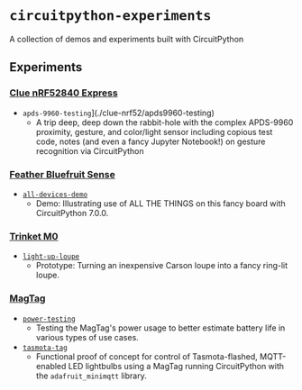 # `circuitpython-experiments`

A collection of demos and experiments built with CircuitPython

## Experiments

### [Clue nRF52840 Express](https://www.adafruit.com/product/4500)

* `apds-9960-testing`](./clue-nrf52/apds9960-testing)
    * A trip deep, deep down the rabbit-hole with the complex APDS-9960 proximity, gesture, and color/light sensor including copious test code, notes (and even a fancy Jupyter Notebook!) on gesture recognition via CircuitPython

### [Feather Bluefruit Sense](https://www.adafruit.com/product/4516)

* [`all-devices-demo`](./feather-bluefruit-sense/all-devices-demo)
    * Demo: Illustrating use of ALL THE THINGS on this fancy board with CircuitPython 7.0.0.

### [Trinket M0](https://www.adafruit.com/product/3500)

* [`light-up-loupe`](./trinket-m0/light-up-loupe)
    * Prototype: Turning an inexpensive Carson loupe into a fancy ring-lit loupe.

### [MagTag](https://www.adafruit.com/product/4800)

* [`power-testing`](./magtag-esp32-s2/power-testing)
    * Testing the MagTag's power usage to better estimate battery life in various types of use cases.
* [`tasmota-tag`](./magtag-esp32-s2/tasmota-tag)
    * Functional proof of concept for control of Tasmota-flashed, MQTT-enabled LED lightbulbs using a MagTag running CircuitPython with the `adafruit_minimqtt` library.